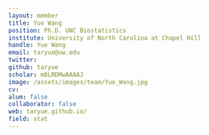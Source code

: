 ```yaml
---
layout: member
title: Yue Wang
position: Ph.D. UNC Biostatistics
institute: University of North Carolina at Chapel Hill
handle: Yue Wang
email: taryue@uw.edu
twitter: 
github: taryue 
scholar: m8LRDMwAAAAJ 
image: /assets/images/team/Yue_Wang.jpg
cv: 
alum: false
collaborator: false
web: taryue.github.io/ 
field: stat
---
```






